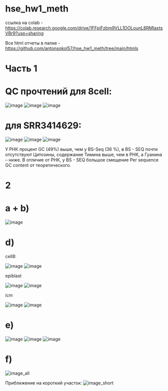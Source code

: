 # hse_hw1_meth

ссылка на colab - https://colab.research.google.com/drive/1FFpiFzbm9VLL1DOLounL8RMIaxtsVBr9?usp=sharing

Все html отчеты в папке - https://github.com/antonsokol57/hse_hw1_meth/tree/main/htmls

# Часть 1
# QC прочтений для 8cell:
![image](https://user-images.githubusercontent.com/92381120/154567807-c0a6185d-2833-45e9-a580-f7bf71b23896.png)
![image](https://user-images.githubusercontent.com/92381120/154568007-a20b08fb-8e44-43a5-a4ee-4813aa793ac6.png)
![image](https://user-images.githubusercontent.com/92381120/154568100-f6b9aec9-5b54-4c3c-82dc-eda4a54e96bb.png)
# для SRR3414629:
![image](https://user-images.githubusercontent.com/92381120/154568269-ebaf88f2-14f8-40d6-98f5-39fd3235d23f.png)
![image](https://user-images.githubusercontent.com/92381120/154568312-6e02c828-c3a0-4fdf-9016-68a5e25053b4.png)
![image](https://user-images.githubusercontent.com/92381120/154568343-f8dd0308-3da6-4abc-9d6d-42abf4bb5912.png)

У РНК процент GC (49%) выше, чем у BS-Seq (36 %), в BS - SEQ почти отсутствуют Цитозины, cодержание Тимина выше, чем в РНК, а Гуанина – ниже. В отличие от РНК, у BS - SEQ большое смещение Per sequence GC content от теоретического.
# 2
# a + b)
![image](https://user-images.githubusercontent.com/92381120/154316913-7139abb4-9d42-45e7-a212-23279936529b.png)

# d)

cell8:

![image](https://user-images.githubusercontent.com/92381120/154569968-9b9c611c-88be-47d0-ae7f-f82683ea33a3.png)
![image](https://user-images.githubusercontent.com/92381120/154570042-13ba0b9d-e45b-4333-a15c-66e536ea0b7c.png)

epiblast

![image](https://user-images.githubusercontent.com/92381120/154570369-0e96891d-ac24-4b05-b6e0-912c210d7938.png)
![image](https://user-images.githubusercontent.com/92381120/154570388-ddd5f450-b248-4892-8798-f026afc66b1e.png)

icm

![image](https://user-images.githubusercontent.com/92381120/154570427-3994bc3d-4711-42c2-b2ec-40b3720ff18e.png)
![image](https://user-images.githubusercontent.com/92381120/154570446-0b9fb0af-21e3-44ea-b5eb-d392a976f5fc.png)

# e)
![image](https://user-images.githubusercontent.com/92381120/154570624-9f869aae-1945-4288-9a78-76d1a7b87cc0.png)
![image](https://user-images.githubusercontent.com/92381120/154570663-1784b376-6949-4e4a-8fcb-92c37ebacc8a.png)
![image](https://user-images.githubusercontent.com/92381120/154570695-26f64058-9533-485e-ad24-90f727763fff.png)

# f)
![image_all](https://user-images.githubusercontent.com/92381120/154570784-7163c941-8f03-44c9-9773-8296d527923b.png)

Приближение на короткий участок:
![image_short](https://user-images.githubusercontent.com/92381120/154570805-9a73b6c7-c955-43cd-b85c-74e92b9ea8b6.png)



